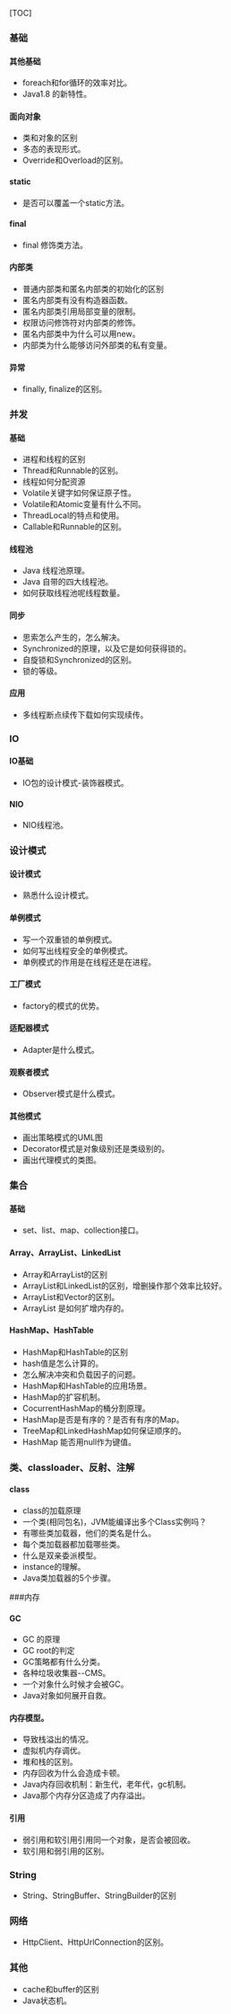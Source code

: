 [TOC]
### 基础

#### 其他基础

* foreach和for循环的效率对比。
* Java1.8 的新特性。

#### 面向对象

* 类和对象的区别
* 多态的表现形式。
* Override和Overload的区别。

#### static

* 是否可以覆盖一个static方法。

#### final

* final 修饰类方法。

#### 内部类

* 普通内部类和匿名内部类的初始化的区别
* 匿名内部类有没有构造器函数。
* 匿名内部类引用局部变量的限制。
* 权限访问修饰符对内部类的修饰。
* 匿名内部类中为什么可以用new。
* 内部类为什么能够访问外部类的私有变量。


#### 异常

* finally, finalize的区别。

### 并发

#### 基础

* 进程和线程的区别
* Thread和Runnable的区别。
* 线程如何分配资源
* Volatile关键字如何保证原子性。
* Volatile和Atomic变量有什么不同。
* ThreadLocal的特点和使用。
* Callable和Runnable的区别。

#### 线程池

* Java 线程池原理。
* Java 自带的四大线程池。
* 如何获取线程池呢线程数量。

#### 同步

* 思索怎么产生的，怎么解决。
* Synchronized的原理，以及它是如何获得锁的。
* 自旋锁和Synchronized的区别。
* 锁的等级。

#### 应用

* 多线程断点续传下载如何实现续传。


### IO

#### IO基础

* IO包的设计模式-装饰器模式。

#### NIO

* NIO线程池。

### 设计模式

#### 设计模式

* 熟悉什么设计模式。

#### 单例模式

* 写一个双重锁的单例模式。
* 如何写出线程安全的单例模式。
* 单例模式的作用是在线程还是在进程。

#### 工厂模式

* factory的模式的优势。

#### 适配器模式

* Adapter是什么模式。

#### 观察者模式

* Observer模式是什么模式。

#### 其他模式

* 画出策略模式的UML图
* Decorator模式是对象级别还是类级别的。
* 画出代理模式的类图。


### 集合

#### 基础

* set、list、map、collection接口。

#### Array、ArrayList、LinkedList

* Array和ArrayList的区别
* ArrayList和LinkedList的区别，增删操作那个效率比较好。
* ArrayList和Vector的区别。
* ArrayList 是如何扩增内存的。

#### HashMap、HashTable

* HashMap和HashTable的区别
* hash值是怎么计算的。
* 怎么解决冲突和负载因子的问题。
* HashMap和HashTable的应用场景。
* HashMap的扩容机制。
* CocurrentHashMap的桶分割原理。
* HashMap是否是有序的？是否有有序的Map。
* TreeMap和LinkedHashMap如何保证顺序的。
* HashMap 能否用null作为键值。


### 类、classloader、反射、注解

#### class

* class的加载原理
* 一个类(相同包名)，JVM能编译出多个Class实例吗？
* 有哪些类加载器，他们的类名是什么。
* 每个类加载器都加载哪些类。
* 什么是双亲委派模型。
* instance的理解。
* Java类加载器的5个步骤。


###内存

#### GC

* GC 的原理
* GC root的判定
* GC策略都有什么分类。
* 各种垃圾收集器--CMS。
*  一个对象什么时候才会被GC。
*  Java对象如何展开自救。

#### 内存模型。

* 导致栈溢出的情况。
* 虚拟机内存调优。
* 堆和栈的区别。
* 内存回收为什么会造成卡顿。
* Java内存回收机制：新生代，老年代，gc机制。
* Java那个内存分区造成了内存溢出。

#### 引用

* 弱引用和软引用引用同一个对象，是否会被回收。
* 软引用和弱引用的区别。


### String

* String、StringBuffer、StringBuilder的区别


### 网络

* HttpClient、HttpUrlConnection的区别。

### 其他

* cache和buffer的区别
* Java状态机。

